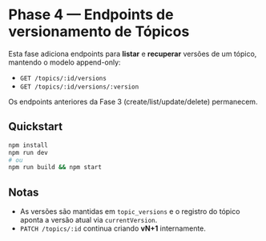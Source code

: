 # Phase 4 — Endpoints de versionamento de Tópicos

Esta fase adiciona endpoints para **listar** e **recuperar** versões de um tópico, mantendo o modelo append-only:
- `GET /topics/:id/versions`
- `GET /topics/:id/versions/:version`

Os endpoints anteriores da Fase 3 (create/list/update/delete) permanecem.

## Quickstart
```bash
npm install
npm run dev
# ou
npm run build && npm start
```

## Notas
- As versões são mantidas em `topic_versions` e o registro do tópico aponta a versão atual via `currentVersion`.
- `PATCH /topics/:id` continua criando **vN+1** internamente.
